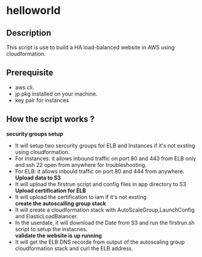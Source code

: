 # helloworld


## Description
This script is use to build a HA load-balanced website in AWS using cloudformation.

## Prerequisite
- aws cli.
- jp pkg installed on your machine.
- key pair for instances 

## How the script works ?
**security groups setup**
- It will setup two sercurity groups for ELB and Instances if it's not exsting using cloudformation.
- For instances: it allows inbound traffic on port 80 and 443 from ELB only and ssh 22 open from anywhere for troubleshooting.
-  For ELB: it allows inbould traffic on port 80 and 444 from anywhere. <br />
**Upload data to S3**
- It will upload the firstrun script and config files in app directory to S3<br />
**Upload certification for ELB**
- It will upload the certification to iam if it's not exsting<br />
**create the autoscalling group stack**
- It will create a cloudformation stack with AutoScaleGroup,LaunchConfig and ElasticLoadBalancer.<br />
- In the userdate, it will download the Date from S3 and run the firstrun.sh script to setup the instacnes.<br /> 
**validate the website is up running**
- It will get the ELB DNS recorde from output of the  autoscaling group cloudformation stack and curl the ELB address. <br />




